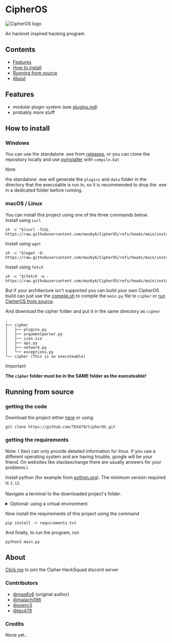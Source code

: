 # CipherOS

<picture>
  <source media="(prefers-color-scheme: dark)" srcset="logos/banner.png">
  <source media="(prefers-color-scheme: light)" srcset="logos/banner_black.png">
  <img alt="CipherOS logo" src="https://user-images.githubusercontent.com/25423296/163456779-a8556205-d0a5-45e2-ac17-42d089e3c3f8.png">
</picture>


An hacknet inspired hacking program

## Contents
- [Features](#features)
- [How to install](#how-to-install)
- [Running from source](#running-from-source)
- [About](#about)

## Features
- modular plugin system (see [plugins.md](plugins.md))
- probably more stuff

## How to install

### Windows
You can use the standalone .exe from [releases](https://github.com/mas6y6/CipherOS/releases), or you can clone the repository locally and use [pyinstaller](https://pyinstaller.org/en/stable/) with `compile.bat`

> [!NOTE]
> the standalone .exe will generate the `plugins` and `data` folder in the directory that the executable is run in, so it is recommended to drop the .exe in a dedicated folder before running.

### macOS / Linux
You can install this project using one of the three commands below.\
Install using `curl`
```shell
sh -c "$(curl -fsSL https://raw.githubusercontent.com/mas6y6/CipherOS/refs/heads/main/installer.sh)"
```
Install using `wget`
```shell
sh -c "$(wget -O- https://raw.githubusercontent.com/mas6y6/CipherOS/refs/heads/main/installer.sh)"
```
Install using `fetch`
```shell
sh -c "$(fetch -o - https://raw.githubusercontent.com/mas6y6/CipherOS/refs/heads/main/installer.sh)"
```

But if your architecture isn't supported you can build your own CipherOS build can just use the [compile.sh](compile.sh) to compile the `main.py` file to `cipher` or [run CipherOS from source](#running-from-source).

And download the cipher folder and put it in the same directory as `cipher`
```tree
.
├── cipher
│   ├── plugins.py
│   ├── argumentparser.py
│   ├── icon.ico
│   ├── api.py
│   ├── network.py
│   └── exceptions.py
└── cipher (This is an executeable)
```
> [!IMPORTANT]
> **The `cipher` folder must be in the SAME folder as the executeable!**

## Running from source
### getting the code
Download the project either [here](https://github.com/mas6y6/CipherOS/archive/refs/heads/main.zip) or using
```shell
git clone https://github.com/TEX479/CipherOS.git
```
### getting the requirements
Note: I (tex) can only provide detailed information for linux. If you use a different operating system and are having trouble, google will be your friend. On websites like stackexchange there are usually answers for your problems.\

Install python (for example from [python.org](python.org)). The minimum version required is `3.12`.\
\
Navigate a terminal to the downloaded project's folder.
<details>
<summary>Optional: using a virtual environment</summary>

I recommend to use a [virtual environment](https://docs.python.org/3/library/venv.html) for installing the required packages. To do this, run
```shell
python3 -m pip install venv
python3 -m venv venv
source venv/bin/activate
```
If you do this, you'll have to run `source venv/bin/activate` every time you want to run the program, but you are not risking to break any system-required libraries or requirements for other projects.
</details>

Now install the requirements of this project using the command
```shell
pip install -r requirements.txt
```
And finally, to run the program, run
```shell
python3 main.py
```

## About
[Click me](https://discord.gg/4HJrhKhWgj) to join the Cipher HackSquad discord server

### Contributors
+ [@mas6y6](https://github.com/mas6y6) (original author)
+ [@malachi196](https://github.com/malachi196)
+ [@overo3](https://github.com/Overo3)
+ [@tex479](https://github.com/TEX479)

### Credits
None yet..
